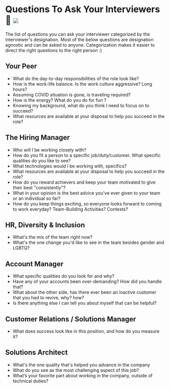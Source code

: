 # Questions To Ask Your Interviewers :chicken: <img src="https://poa5qzspd7.execute-api.us-east-1.amazonaws.com/live/hypercounterimage/8f27d4a61b7c44f58658e41dd7d8597a/counter.png" />
The list of questions you can ask your interviewer categorized by the interviewer's designation. Most of the below questions are designation agnostic and can be asked to anyone. Categorization makes it easier to direct the right questions to the right person :)

## Your Peer
* What do the day-to-day responsibilities of the role look like?
* How is the work-life balance. Is the work culture aggressive? Long hours?
* Assuming COVID situation is gone, is traveling required?
* How is the energy? What do you do for fun ?
* Knowing my background, what do you think I need to focus on to succeed?
* What resources are available at your disposal to help you succeed in the role?

## The Hiring Manager
* Who will I be working closely with?
* How do you fit a person to a specific job/duty/customer. What specific qualities do you like to see?
* What technologies would I be working with, specifics?
* What resources are available at your disposal to help you succeed in the role?
* How do you reward achievers and keep your team motivated to give their best "consistently"?
* What in your opinion is the best advice you've ever given to your team or an individual so far?
* How do you keep things exciting, so everyone looks forward to coming to work everyday? Team-Building Activities? Contests?

## HR, Diversity & Inclusion
* What's the mix of the team right now?
* What's the one change you'd like to see in the team besides gender and LGBTQ?

## Account Manager
* What specific qualities do you look for and why?
* Have any of your accounts been over-demanding? How did you handle that?
* What about the other side, has there ever been an inactive customer that you had to revive, why? how?
* Is there anything else I can tell you about myself that can be helpful?

## Customer Relations / Solutions Manager
* What does success look like in this position, and how do you measure it?

## Solutions Architect
* What's the one quality that's helped you advance in the company
* What do you see as the most challenging aspect of this job?
* What’s your favorite part about working in the company, outside of technical duties?
